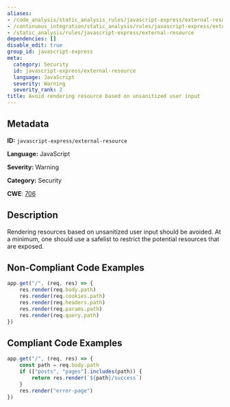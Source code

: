 ```yaml
---
aliases:
- /code_analysis/static_analysis_rules/javascript-express/external-resource
- /continuous_integration/static_analysis/rules/javascript-express/external-resource
- /static_analysis/rules/javascript-express/external-resource
dependencies: []
disable_edit: true
group_id: javascript-express
meta:
  category: Security
  id: javascript-express/external-resource
  language: JavaScript
  severity: Warning
  severity_rank: 2
title: Avoid rendering resource based on unsanitized user input
---
```

<!--  SOURCED FROM https://github.com/DataDog/datadog-static-analyzer-rule-docs -->


## Metadata
**ID:** `javascript-express/external-resource`

**Language:** JavaScript

**Severity:** Warning

**Category:** Security

**CWE**: [706](https://cwe.mitre.org/data/definitions/706.html)

## Description
Rendering resources based on unsanitized user input should be avoided. At a minimum, one should use a safelist to restrict the potential resources that are exposed.

## Non-Compliant Code Examples
```javascript
app.get("/", (req, res) => {
    res.render(req.body.path)
    res.render(req.cookies.path)
    res.render(req.headers.path)
    res.render(req.params.path)
    res.render(req.query.path)
})
```

## Compliant Code Examples
```javascript
app.get("/", (req, res) => {
    const path = req.body.path
    if (["posts", "pages"].includes(path)) {
        return res.render(`${path}/success`)
    }
    res.render("error-page")
})
```
